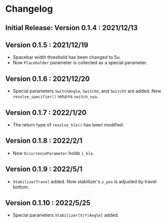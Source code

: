 # Changelog

## Initial Release: Version 0.1.4 : 2021/12/13

## Version 0.1.5 : 2021/12/19

- Spacebar width threshold has been changed to 5u.
- Now `Placeholder` parameter is collected as a special parameter.

## Version 0.1.6 : 2021/12/20

- Special parameters `SwitchAngle`, `SwitchX`, and `SwitchY` are added. Now `resolve_specifier()` returns
`switch_xya`.

## Version 0.1.7 : 2022/1/20

- The return type of `resolve_kle()` has been modified.

## Version 0.1.8 : 2022/2/1

- Now `OccurrenceParameter` holds `i_kle`.

## Version 0.1.9 : 2022/5/1

- `StabilizerTravel` added. Now stabilizer's `z_pos` is adjusted by travel bottom.

## Version 0.1.10 : 2022/5/25

- Special parameters `Stabilizer[X|Y|Angle]` added.
